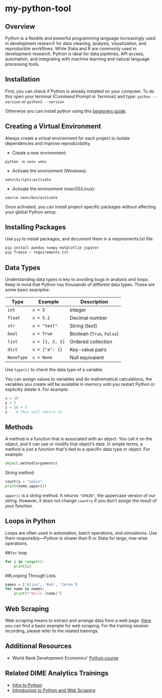 # my-python-tool
## Overview

Python is a flexible and powerful programming language increasingly used in development research for data cleaning, analysis, visualization, and reproducible workflows. While Stata and R are commonly used in development research, Python is ideal for data pipelines, API access, automation, and integrating with machine learning and natural language processing tools.

## Installation

First, you can check if Python is already installed on your computer. To do this open your terminal (Command Prompt or Terminal) and type:
 <code>python --version</code>
or 
 <code>python3 --version</code>

Otherwise you can install python using this [beginners guide](https://wiki.python.org/moin/BeginnersGuide/Download/).

## Creating a Virtual Environment

Always create a virtual environment for each project to isolate dependencies and improve reproducibility.

* Create a new environment:

<code>python -m venv venv</code>

* Activate the environment (Windows):

<code>venv\Scripts\activate</code>

* Activate the environment (macOS/Linux):

<code>source venv/bin/activate</code>

Once activated, you can install project-specific packages without affecting your global Python setup.


## Installing Packages

Use <code>pip</code> to install packages, and document them in a requirements.txt file:

```python
pip install pandas numpy matplotlib jupyter
pip freeze > requirements.txt
```


## Data Types

Understanding data types is key to avoiding bugs in analysis and loops. Keep in mind that Python has thousands of different data types. These are some basic examples:

| Type       | Example         | Description               |
| ---------- | --------------- | ------------------------- |
| `int`      | `x = 5`         | Integer                   |
| `float`    | `x = 5.2`       | Decimal number            |
| `str`      | `x = "text"`    | String (text)             |
| `bool`     | `x = True`      | Boolean (`True`, `False`) |
| `list`     | `x = [1, 2, 3]` | Ordered collection        |
| `dict`     | `x = {"a": 1}`  | Key-value pairs           |
| `NoneType` | `x = None`      | Null equivalent           |

Use `type(x)` to check the data type of a variable.

You can assign values to variables and do mathematical calculations, the variables you create will be available in memory until you restart Python or explicitly delete it.
For example:

```python
x = 10 
y = 5 
z = 10 + 5 
z    # This will return 15
```

## Methods 

A method is a function that is associated with an object. You call it on the object, and it can use or modify that object’s data. In simple terms, a method is just a function that's tied to a specific data type or object.
For example:
```python
object.method(arguments)
```
String method:
```python
country = "spain"
print(name.upper())
```
<code>upper()</code> is a string method. It returns <code>"SPAIN"</code>, the uppercase version of our string. However, it does not change <code>country</code> if you don't assign the result of your function. 



## Loops in Python

Loops are often used in automation, batch operations, and simulations. Use them responsibly—Python is slower than R or Stata for large, row-wise operations.

##<code>for</code> loop
```python
for i in range(5):
    print(i)
```
##Looping Through Lists 
```python
names = ['Alice', 'Bob', 'Ceren']
for name in names:
    print(f"Hello {name}")
```

## Web Scraping 

Web scraping means to extract and arrange data from a web page. [Here](https://github.com/worldbank/dime-python-training/blob/main/I%20-%20Introduction/archive/web%20scraping%20example/Web-scraping%20basic%20example.ipynb) you can find a basic example for web scraping. For the training session recording, please refer to the related trainings. 

## Additional Resources 
* World Bank Development Economics' [Python course](https://github.com/worldbank/dec-python-course)

## Related DIME Analytics Trainings

* [Intro to Python](https://osf.io/8sgrh/files/osfstorage/5fd2f84c0694b7013af371fd/)
* [Introduction to Python and Web Scraping](https://osf.io/8sgrh/files/osfstorage/6040d32267386c040561d343/)

